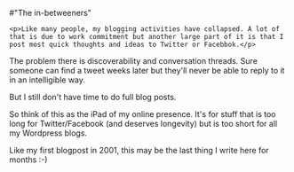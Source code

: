 #"The in-betweeners"


    <p>Like many people, my blogging activities have collapsed. A lot of that is due to work commitment but another large part of it is that I post most quick thoughts and ideas to Twitter or Facebbok.</p>
<p>The problem there is discoverability and conversation threads. Sure someone can find a tweet weeks later but they'll never be able to reply to it in an intelligible way.</p>
<p>But I still don't have time to do full blog posts.</p>
<p>So think of this as the iPad of my online presence. It's for stuff that is too long for Twitter/Facebook (and deserves longevity) but is too short for all my Wordpress blogs.</p>
<p>Like my first blogpost in 2001, this may be the last thing I write here for months :-)</p>
<p>&nbsp;</p>
  